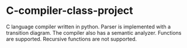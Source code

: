 # C-compiler-class-project

C language compiler written in python. Parser is implemented with a transition diagram. 
The compiler also has a semantic analyzer.
Functions are supported.
Recursive functions are not supported.
